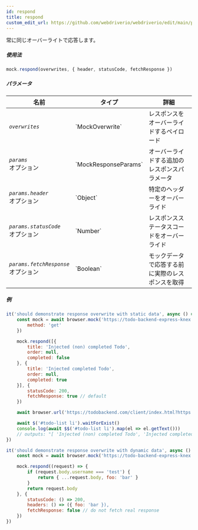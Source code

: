 ```yaml
---
id: respond
title: respond
custom_edit_url: https://github.com/webdriverio/webdriverio/edit/main/packages/webdriverio/src/commands/mock/respond.ts
---
```


常に同じオーバーライトで応答します。

##### 使用法

```js
mock.respond(overwrites, { header, statusCode, fetchResponse })
```

##### パラメータ

<table>
  <thead>
    <tr>
      <th>名前</th><th>タイプ</th><th>詳細</th>
    </tr>
  </thead>
  <tbody>
    <tr>
      <td><code><var>overwrites</var></code></td>
      <td>`MockOverwrite`</td>
      <td>レスポンスをオーバーライドするペイロード</td>
    </tr>
    <tr>
      <td><code><var>params</var></code><br /><span className="label labelWarning">オプション</span></td>
      <td>`MockResponseParams`</td>
      <td>オーバーライドする追加のレスポンスパラメータ</td>
    </tr>
    <tr>
      <td><code><var>params.header</var></code><br /><span className="label labelWarning">オプション</span></td>
      <td>`Object`</td>
      <td>特定のヘッダーをオーバーライド</td>
    </tr>
    <tr>
      <td><code><var>params.statusCode</var></code><br /><span className="label labelWarning">オプション</span></td>
      <td>`Number`</td>
      <td>レスポンスステータスコードをオーバーライド</td>
    </tr>
    <tr>
      <td><code><var>params.fetchResponse</var></code><br /><span className="label labelWarning">オプション</span></td>
      <td>`Boolean`</td>
      <td>モックデータで応答する前に実際のレスポンスを取得</td>
    </tr>
  </tbody>
</table>

##### 例

```js title="respond.js"
it('should demonstrate response overwrite with static data', async () => {
    const mock = await browser.mock('https://todo-backend-express-knex.herokuapp.com/', {
        method: 'get'
    })

    mock.respond([{
        title: 'Injected (non) completed Todo',
        order: null,
        completed: false
    }, {
        title: 'Injected completed Todo',
        order: null,
        completed: true
    }], {
        statusCode: 200,
        fetchResponse: true // default
    })

    await browser.url('https://todobackend.com/client/index.html?https://todo-backend-express-knex.herokuapp.com/')

    await $('#todo-list li').waitForExist()
    console.log(await $$('#todo-list li').map(el => el.getText()))
    // outputs: "[ 'Injected (non) completed Todo', 'Injected completed Todo' ]"
})

it('should demonstrate response overwrite with dynamic data', async () => {
    const mock = await browser.mock('https://todo-backend-express-knex.herokuapp.com/')

    mock.respond((request) => {
        if (request.body.username === 'test') {
            return { ...request.body, foo: 'bar' }
        }
        return request.body
    }, {
        statusCode: () => 200,
        headers: () => ({ foo: 'bar }),
        fetchResponse: false // do not fetch real response
    })
})
```